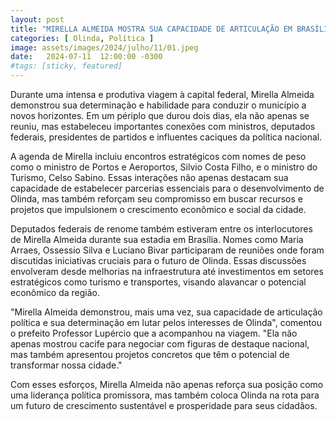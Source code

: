 ```yaml
---
layout: post
title: "MIRELLA ALMEIDA MOSTRA SUA CAPACIDADE DE ARTICULAÇÃO EM BRASÍLIA"
categories: [ Olinda, Política ]
image: assets/images/2024/julho/11/01.jpeg
date:   2024-07-11  12:00:00 -0300
#tags: [sticky, featured]
---
```

Durante uma intensa e produtiva viagem à capital federal, Mirella Almeida demonstrou sua determinação e habilidade para conduzir o município a novos horizontes. Em um périplo que durou dois dias, ela não apenas se reuniu, mas estabeleceu importantes conexões com ministros, deputados federais, presidentes de partidos e influentes caciques da política nacional.

A agenda de Mirella incluiu encontros estratégicos com nomes de peso como o ministro de Portos e Aeroportos, Silvio Costa Filho, e o ministro do Turismo, Celso Sabino. Essas interações não apenas destacam sua capacidade de estabelecer parcerias essenciais para o desenvolvimento de Olinda, mas também reforçam seu compromisso em buscar recursos e projetos que impulsionem o crescimento econômico e social da cidade.

Deputados federais de renome também estiveram entre os interlocutores de Mirella Almeida durante sua estadia em Brasília. Nomes como Maria Arraes, Ossessio Silva e Luciano Bivar participaram de reuniões onde foram discutidas iniciativas cruciais para o futuro de Olinda. Essas discussões envolveram desde melhorias na infraestrutura até investimentos em setores estratégicos como turismo e transportes, visando alavancar o potencial econômico da região.

"Mirella Almeida demonstrou, mais uma vez, sua capacidade de articulação política e sua determinação em lutar pelos interesses de Olinda", comentou o prefeito Professor Lupércio que a acompanhou na viagem. "Ela não apenas mostrou cacife para negociar com figuras de destaque nacional, mas também apresentou projetos concretos que têm o potencial de transformar nossa cidade."

Com esses esforços, Mirella Almeida não apenas reforça sua posição como uma liderança política promissora, mas também coloca Olinda na rota para um futuro de crescimento sustentável e prosperidade para seus cidadãos.